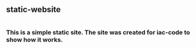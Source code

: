 ## static-website
#

### This is a simple static site. The site was created for iac-code to show how it works.